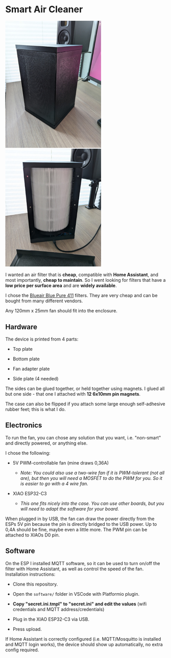 # Smart Air Cleaner

<img src="media/aircleaner.jpg" title="" alt="aircleaner.jpg" width="300"> <img src="media/aircleaner-open.jpg" title="" alt="aircleaner-open.jpg" width="300">

I wanted an air filter that is **cheap**, compatible with **Home Assistant**, and most importantly, **cheap to maintain**. So I went looking for filters that have a **low price per surface area** and are **widely available**.

I chose the [Blueair Blue Pure 411](https://s.click.aliexpress.com/e/_Dk1etKp) filters. They are very cheap and can be bought from many different vendors.

Any 120mm x 25mm fan should fit into the enclosure.

## Hardware

The device is printed from 4 parts:

- Top plate

- Bottom plate

- Fan adapter plate

- Side plate (4 needed)

The sides can be glued together, or held together using magnets. I glued all but one side - that one I attached with **12 6x10mm pin magnets**.

The case can also be flipped if you attach some large enough self-adhesive rubber feet; this is what I do.

## Electronics

To run the fan, you can chose any solution that you want, i.e. "non-smart" and directly powered, or anything else.

I chose the following:

- 5V PWM-controllable fan (mine draws 0,36A)
  
   - *Note: You could also use a two-wire fan if it is PWM-tolerant (not all are), but then you will need a MOSFET to do the PWM for you. So it is easier to go with a 4 wire fan.*

- XIAO ESP32-C3
  
   - *This one fits nicely into the case. You can use other boards, but you will need to adapt the software for your board.*

When plugged in by USB, the fan can draw the power directly from the ESPs 5V pin because the pin is directly bridged to the USB power. Up to 0,4A should be fine, maybe even a little more. The PWM pin can be attached to XIAOs D0 pin.

## Software

On the ESP I installed MQTT software, so it can be used to turn on/off the filter with Home Assistant, as well as control the speed of the fan. Installation instructions:

- Clone this repository.

- Open the `software/` folder in VSCode with Platformio plugin.

- **Copy "secret.ini.tmpl" to "secret.ini" and edit the values** (wifi credentials and MQTT address/credentials)

- Plug in the XIAO ESP32-C3 via USB.

- Press upload.

If Home Assistant is correctly configured (i.e. MQTT/Mosquitto is installed and MQTT login works), the device should show up automatically, no extra config required.
